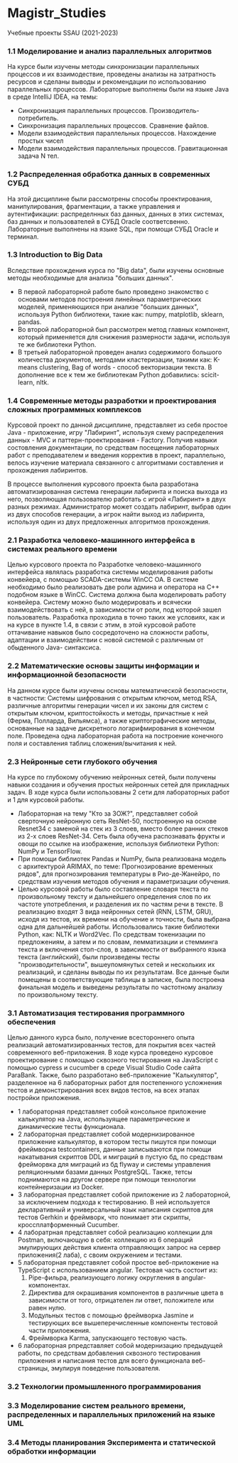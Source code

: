 # Magistr_Studies
Учебные проекты SSAU (2021-2023)

### 1.1 Моделирование и анализ параллельных алгоритмов

  На курсе были изучены методы синхронизации параллельных процессов и их взаимодествие, проведены анализы на затратность ресурсов и сделаны выводы и рекомендации по использованию параллельных процессов.
  Лабораторые выполнены были на языке Java в среде IntelliJ IDEA, на темы:
- Синхронизация параллельных процессов. Производитель-потребитель.
- Синхронизация параллельных процессов. Сравнение файлов.
- Модели взаимодействия параллельных процессов. Нахождение простых чисел
- Модели взаимодействия параллельных процессов. Гравитационная задача N тел.
    
### 1.2 Распределенная обработка данных в современных СУБД
    
  На этой дисциплине были рассмотрены способы проектирования, манипулирования, фрагментации, а также управления и аутентификации: распределнных баз данных, данных в этих системах, баз данных и пользователей в СУБД Oracle соответсвенно. 
  Лабораторные выполнены на языке SQL, при помощи СУБД Oracle и терминал.
    
### 1.3 Introduction to Big Data
    
  Вследствие прохождения курса по "Big data", были изучены основные методы необходимые для анализа "больших данных".
- В первой лабораторной работе было проведено знакомство с основами методов построения линейных параметрических моделей, применяющихся при анализе "больших данных", используя Python библиотеки, такие как: numpy, matplotlib, sklearn, pandas.
- Во второй лабораторной был рассмотрен метод главных компонент, который применяется для снижения размерности задачи, используя те же библиотеки Python.
- В третьей лабораторной проведен анализ содержимого большого количества документов, методами кластеризации, такими как: K-means clustering, Bag of words - способ векторизации текста. В дополнение все к тем же библиотекам Python добавились: scicit-learn, nltk.

### 1.4 Современные методы разработки и проектирования сложных программных комплексов

  Курсовой проект по данной дисциплине, представляет из себя простое Java - приложение, игру "Лабиринт", используя схему распределения данных - MVC и паттерн-проектирования - Factory. Получив навыки состовления документации, по средствам посещения лабораторных работ с преподавателем и введения корректив в проект, параллельно, велось изучение материала связанного с алгоритмами составления и прохождения лабиринтов. 
   
   В процессе выполнения курсового проекта была разработана автоматизированная система генерации лабиринта и поиска выхода из него, позволяющая пользователю работать с игрой «Лабиринт» в двух разных режимах. Администратор может создать лабиринт, выбрав один из двух способов генерации, а игрок найти выход из лабиринта, используя один из двух предложенных алгоритмов прохождения.

### 2.1 Разработка человеко-машинного интерфейса в системах реального времени

  Целью курсового проекта по Разработке человеко-машинного интерфейса являлась разработка системы моделирования работы конвейера, с помощью SCADA-системы WinCC OA. В системе необходимо было реализовать две роли админа и оператора на С++ подобном языке в WinCC. Система должна была моделировать работу конвейера. Систему можно было модерировать и всячески взаимодействовать с ней, в зависимости от роли, под которой зашел пользователь.
  Разработка проходила в точно таких же условиях, как и на курсе в пункте 1.4, в связи с этим, в этой курсовой работе оттачивание навыков было сосредоточено на сложности работы, адаптации и взаимодействии с новой системой с различным от обыденного Java- синтаксиса.

### 2.2 Математические основы защиты информации и информационной безопасности

  На данном курсе были изучены основы математической безопасности, в частности: Системы шифрования с открытым ключом, метод RSA, различные алгоритмы генерации чисел и их законы для систем с открытым ключом, криптостойкость и методы, причастные к ней (Ферма, Полларда, Вильямса), а также криптографические методы, основанные на задаче дискретного логарифмирования в конечном поле. Проведена одна лабораторная работа на построение конечного поля и составления таблиц сложения/вычитания к ней.

### 2.3 Нейронные сети глубокого обучения

  На курсе по глубокому обучению нейронных сетей, были получены навыки создания и обучения простых нейронных сетей для прикладных задач. В ходе курса были использованы 2 сети для лабораторных работ и 1 для курсовой работы. 
  
- Лабораторная на тему "Кто за ЗОЖ?", представляет собой сверточную нейронную сеть ResNet-50, построенную на основе Resnet34 с заменой на стек из 3 слоев, вместо более ранних стеков из 2-х слоев ResNet-34. Сеть была обучена распознавать фрукты и овощи по ссылке на изображение, используя библиотеки Python: NumPy и TensorFlow.
- При помощи библиотек Pandas и NumPy, была реализована модель с архитектурой ARIMAX, по теме: Прогнозирование временных рядов", для прогнозирования температуры в Рио-де-Жанейро, по средствам изучения методов обучения и параметризации обучения.
- Целью курсовой работы было составление словаря текста по произвольному тексту и дальнейшего определения слов по их частоте употребления, и разделения их по частям речи в тексте. В реализацию входят 3 вида нейронных сетей (RNN, LSTM, GRU), исходя из тестов, их времени на обучение и точности, была выбрана одна для дальнейшей работы. Использовались такие библиотеки Python, как: NLTK и Word2Vec. По средствам токенизации по предложениям, а затем и по словам, лемматизации и стемминга текста и включения стоп-слов, в зависимости от выбранного языка текста (английский), были произведены тесты "производительности", вышеупомянутых сетей и нескольких их реализаций, и сделаны выводы по их результатам. Все данные были помещены в соответствующие таблицы в записке, была построена финальная модель и выведены результаты по частотному анализу по произвольному тексту.

### 3.1 Автоматизация тестирования программного обеспечения

  Целью данного курса было, получение всестороннего опыта реализаций автоматизированных тестов, для покрытия всех частей современного веб-приложения.
  В ходе курса проведено курсовое проектирование с помощью сквозного тестирования на JavaScript с помощью cypress и cucumber в среде Visual Studio Code сайта ParaBank.
  Также, было разработано веб-приложение "Калькулятор", разделенное на 6 лабораторных работ для постепенного усложнения тестов и демонстрирования всех видов тестов, на всех этапах постройки приложения.
  
- 1 лабораторная представляет собой консольное приложение калькулятор на Java, используящее параметрические и динамические тесты функционала.
- 2 лабораторная представляет собой модернизированное приложение калькулятор, в котором тесты пишутся при помощи фреймворка testcontainers, данные записываются при помощи накатывания скриптов DDL и миграций в пустую бд, по средствам фрейморвка для миграций из бд flywаy и системы управления реляционными базами данных PostgreSQL. Также, тетсы поднимаются на другом сервере при помощи технологии контейнеризации из Docker.
- 3 лабораторная представляет собой приложение из 2 лабораторной, за исключением подхода к тестированию. В ней используется декларативный и универсальный язык написания скриптов для тестов Gerhkin и фреймворк, что понимает эти скрипты, кроссплатформенный Cucumber.
- 4 лаборатрная представляет собой реализацию коллекции для Postman, включающую в себя: коллекцию из 6 операций эмулирующих действия клиента отправляющих запрос на сервер приложения(2 лаба), с своим окружением и тестами.
- 5 лабораторная представялет собой простое веб-приложение на TypeScript с использованием angular. Тестовая часть состоит из: 
  1. Pipe-фильра, реализующего логику округления в angular-компонентах.
  2. Директива для окрашивания компонентов в различные цвета в зависимости от того, отрицателен ли ответ, положителе или равен нулю.
  3. Модульных тестов с помощью фреймворка Jasmine и тестирующих все вышеперечисленные компоненты тестовой части прилоежения.
  4. Фреймворка Karma, запускающего тестовую часть.
- 6 лабораторная рпредставляет собой модернизацию предыдущей работы, по средствам добавления сквозного тестирования приложения и написания тестов для всего функционала веб-страницы, эмулируя поведение пользователя.

### 3.2 Технологии промышленного программирования

### 3.3 Моделирование систем реального времени, распределенных и параллельных приложений на языке UML

### 3.4 Методы планирования Эксперимента и статической обработки информации
